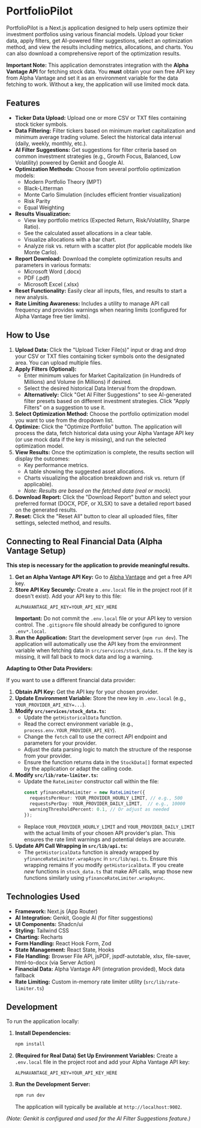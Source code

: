 # PortfolioPilot

PortfolioPilot is a Next.js application designed to help users optimize their investment portfolios using various financial models. Upload your ticker data, apply filters, get AI-powered filter suggestions, select an optimization method, and view the results including metrics, allocations, and charts. You can also download a comprehensive report of the optimization results.

**Important Note:** This application demonstrates integration with the **Alpha Vantage API** for fetching stock data. You **must** obtain your own free API key from Alpha Vantage and set it as an environment variable for the data fetching to work. Without a key, the application will use limited mock data.

## Features

*   **Ticker Data Upload:** Upload one or more CSV or TXT files containing stock ticker symbols.
*   **Data Filtering:** Filter tickers based on minimum market capitalization and minimum average trading volume. Select the historical data interval (daily, weekly, monthly, etc.).
*   **AI Filter Suggestions:** Get suggestions for filter criteria based on common investment strategies (e.g., Growth Focus, Balanced, Low Volatility) powered by Genkit and Google AI.
*   **Optimization Methods:** Choose from several portfolio optimization models:
    *   Modern Portfolio Theory (MPT)
    *   Black-Litterman
    *   Monte Carlo Simulation (includes efficient frontier visualization)
    *   Risk Parity
    *   Equal Weighting
*   **Results Visualization:**
    *   View key portfolio metrics (Expected Return, Risk/Volatility, Sharpe Ratio).
    *   See the calculated asset allocations in a clear table.
    *   Visualize allocations with a bar chart.
    *   Analyze risk vs. return with a scatter plot (for applicable models like Monte Carlo).
*   **Report Download:** Download the complete optimization results and parameters in various formats:
    *   Microsoft Word (.docx)
    *   PDF (.pdf)
    *   Microsoft Excel (.xlsx)
*   **Reset Functionality:** Easily clear all inputs, files, and results to start a new analysis.
*   **Rate Limiting Awareness:** Includes a utility to manage API call frequency and provides warnings when nearing limits (configured for Alpha Vantage free tier limits).

## How to Use

1.  **Upload Data:** Click the "Upload Ticker File(s)" input or drag and drop your CSV or TXT files containing ticker symbols onto the designated area. You can upload multiple files.
2.  **Apply Filters (Optional):**
    *   Enter minimum values for Market Capitalization (in Hundreds of Millions) and Volume (in Millions) if desired.
    *   Select the desired historical Data Interval from the dropdown.
    *   **Alternatively:** Click "Get AI Filter Suggestions" to see AI-generated filter presets based on different investment strategies. Click "Apply Filters" on a suggestion to use it.
3.  **Select Optimization Method:** Choose the portfolio optimization model you want to use from the dropdown list.
4.  **Optimize:** Click the "Optimize Portfolio" button. The application will process the data, fetch historical data using your Alpha Vantage API key (or use mock data if the key is missing), and run the selected optimization model.
5.  **View Results:** Once the optimization is complete, the results section will display the outcomes:
    *   Key performance metrics.
    *   A table showing the suggested asset allocations.
    *   Charts visualizing the allocation breakdown and risk vs. return (if applicable).
    *   *Note: Results are based on the fetched data (real or mock).*
6.  **Download Report:** Click the "Download Report" button and select your preferred format (DOCX, PDF, or XLSX) to save a detailed report based on the generated results.
7.  **Reset:** Click the "Reset All" button to clear all uploaded files, filter settings, selected method, and results.

## Connecting to Real Financial Data (Alpha Vantage Setup)

**This step is necessary for the application to provide meaningful results.**

1.  **Get an Alpha Vantage API Key:** Go to [Alpha Vantage](https://www.alphavantage.co/) and get a free API key.
2.  **Store API Key Securely:** Create a `.env.local` file in the project root (if it doesn't exist). Add your API key to this file:
    ```
    ALPHAVANTAGE_API_KEY=YOUR_API_KEY_HERE
    ```
    **Important:** Do not commit the `.env.local` file or your API key to version control. The `.gitignore` file should already be configured to ignore `.env*.local`.
3.  **Run the Application:** Start the development server (`npm run dev`). The application will automatically use the API key from the environment variable when fetching data in `src/services/stock_data.ts`. If the key is missing, it will fall back to mock data and log a warning.

**Adapting to Other Data Providers:**

If you want to use a different financial data provider:

1.  **Obtain API Key:** Get the API key for your chosen provider.
2.  **Update Environment Variable:** Store the new key in `.env.local` (e.g., `YOUR_PROVIDER_API_KEY=...`).
3.  **Modify `src/services/stock_data.ts`:**
    *   Update the `getHistoricalData` function.
    *   Read the correct environment variable (e.g., `process.env.YOUR_PROVIDER_API_KEY`).
    *   Change the `fetch` call to use the correct API endpoint and parameters for your provider.
    *   Adjust the data parsing logic to match the structure of the response from your provider.
    *   Ensure the function returns data in the `StockData[]` format expected by the application or adapt the calling code.
4.  **Modify `src/lib/rate-limiter.ts`:**
    *   Update the `RateLimiter` constructor call within the file:
        ```typescript
        const yfinanceRateLimiter = new RateLimiter({
          requestsPerHour: YOUR_PROVIDER_HOURLY_LIMIT, // e.g., 500
          requestsPerDay: YOUR_PROVIDER_DAILY_LIMIT,  // e.g., 10000
          warningThresholdPercent: 0.1, // Or adjust as needed
        });
        ```
    *   Replace `YOUR_PROVIDER_HOURLY_LIMIT` and `YOUR_PROVIDER_DAILY_LIMIT` with the actual limits of your chosen API provider's plan. This ensures the rate limit warnings and potential delays are accurate.
5.  **Update API Call Wrapping in `src/lib/api.ts`:**
    *   The `getHistoricalData` function is already wrapped by `yfinanceRateLimiter.wrapAsync` in `src/lib/api.ts`. Ensure this wrapping remains if you modify `getHistoricalData`. If you create *new* functions in `stock_data.ts` that make API calls, wrap those new functions similarly using `yfinanceRateLimiter.wrapAsync`.

## Technologies Used

*   **Framework:** Next.js (App Router)
*   **AI Integration:** Genkit, Google AI (for filter suggestions)
*   **UI Components:** Shadcn/ui
*   **Styling:** Tailwind CSS
*   **Charting:** Recharts
*   **Form Handling:** React Hook Form, Zod
*   **State Management:** React State, Hooks
*   **File Handling:** Browser File API, jsPDF, jspdf-autotable, xlsx, file-saver, html-to-docx (via Server Action)
*   **Financial Data:** Alpha Vantage API (integration provided), Mock data fallback
*   **Rate Limiting:** Custom in-memory rate limiter utility (`src/lib/rate-limiter.ts`)

## Development

To run the application locally:

1.  **Install Dependencies:**
    ```bash
    npm install
    ```
2.  **(Required for Real Data) Set Up Environment Variables:** Create a `.env.local` file in the project root and add your Alpha Vantage API key:
    ```
    ALPHAVANTAGE_API_KEY=YOUR_API_KEY_HERE
    ```
3.  **Run the Development Server:**
    ```bash
    npm run dev
    ```
    The application will typically be available at `http://localhost:9002`.

*(Note: Genkit is configured and used for the AI Filter Suggestions feature.)*
